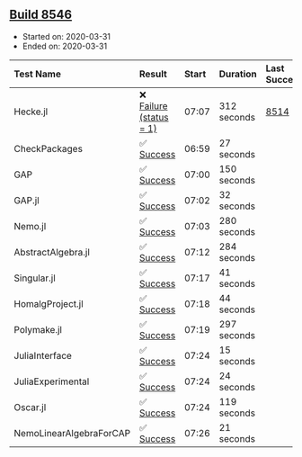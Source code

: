 ## [Build 8546](https://oscarci.mathematik.uni-kl.de/job/oscar/8546/)

* Started on: 2020-03-31
* Ended on: 2020-03-31

| Test Name    | Result | Start | Duration | Last Success | First Failure |
|:-------------|:-------|:------|:---------|:-------------|:--------------|
| Hecke.jl | ❌ [Failure (status = 1)](https://oscarci.mathematik.uni-kl.de/job/oscar/8546/artifact/logs/build-8546/Hecke.jl.log) | 07:07 | 312 seconds | [8514](https://oscarci.mathematik.uni-kl.de/job/oscar/8514/) | [8515](https://oscarci.mathematik.uni-kl.de/job/oscar/8515/) |
| CheckPackages | ✅ [Success](https://oscarci.mathematik.uni-kl.de/job/oscar/8546/artifact/logs/build-8546/CheckPackages.log) | 06:59 | 27 seconds |  |  |
| GAP | ✅ [Success](https://oscarci.mathematik.uni-kl.de/job/oscar/8546/artifact/logs/build-8546/GAP.log) | 07:00 | 150 seconds |  |  |
| GAP.jl | ✅ [Success](https://oscarci.mathematik.uni-kl.de/job/oscar/8546/artifact/logs/build-8546/GAP.jl.log) | 07:02 | 32 seconds |  |  |
| Nemo.jl | ✅ [Success](https://oscarci.mathematik.uni-kl.de/job/oscar/8546/artifact/logs/build-8546/Nemo.jl.log) | 07:03 | 280 seconds |  |  |
| AbstractAlgebra.jl | ✅ [Success](https://oscarci.mathematik.uni-kl.de/job/oscar/8546/artifact/logs/build-8546/AbstractAlgebra.jl.log) | 07:12 | 284 seconds |  |  |
| Singular.jl | ✅ [Success](https://oscarci.mathematik.uni-kl.de/job/oscar/8546/artifact/logs/build-8546/Singular.jl.log) | 07:17 | 41 seconds |  |  |
| HomalgProject.jl | ✅ [Success](https://oscarci.mathematik.uni-kl.de/job/oscar/8546/artifact/logs/build-8546/HomalgProject.jl.log) | 07:18 | 44 seconds |  |  |
| Polymake.jl | ✅ [Success](https://oscarci.mathematik.uni-kl.de/job/oscar/8546/artifact/logs/build-8546/Polymake.jl.log) | 07:19 | 297 seconds |  |  |
| JuliaInterface | ✅ [Success](https://oscarci.mathematik.uni-kl.de/job/oscar/8546/artifact/logs/build-8546/JuliaInterface.log) | 07:24 | 15 seconds |  |  |
| JuliaExperimental | ✅ [Success](https://oscarci.mathematik.uni-kl.de/job/oscar/8546/artifact/logs/build-8546/JuliaExperimental.log) | 07:24 | 24 seconds |  |  |
| Oscar.jl | ✅ [Success](https://oscarci.mathematik.uni-kl.de/job/oscar/8546/artifact/logs/build-8546/Oscar.jl.log) | 07:24 | 119 seconds |  |  |
| NemoLinearAlgebraForCAP | ✅ [Success](https://oscarci.mathematik.uni-kl.de/job/oscar/8546/artifact/logs/build-8546/NemoLinearAlgebraForCAP.log) | 07:26 | 21 seconds |  |  |
